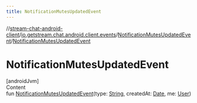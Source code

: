 ```yaml
---
title: NotificationMutesUpdatedEvent
---
```

//[stream-chat-android-client](../../../index.md)/[io.getstream.chat.android.client.events](../index.md)/[NotificationMutesUpdatedEvent](index.md)/[NotificationMutesUpdatedEvent](NotificationMutesUpdatedEvent.md)



# NotificationMutesUpdatedEvent  
[androidJvm]  
Content  
fun [NotificationMutesUpdatedEvent](NotificationMutesUpdatedEvent.md)(type: [String](https://kotlinlang.org/api/latest/jvm/stdlib/kotlin/-string/index.html), createdAt: [Date](https://developer.android.com/reference/kotlin/java/util/Date.html), me: [User](../../io.getstream.chat.android.client.models/User/index.md))  



